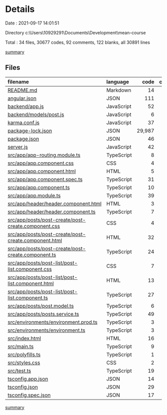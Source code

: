 # Details

Date : 2021-09-17 14:01:51

Directory c:\Users\10929291\Documents\Development\mean-course

Total : 34 files,  30677 codes, 92 comments, 122 blanks, all 30891 lines

[summary](results.md)

## Files
| filename | language | code | comment | blank | total |
| :--- | :--- | ---: | ---: | ---: | ---: |
| [README.md](/README.md) | Markdown | 14 | 0 | 14 | 28 |
| [angular.json](/angular.json) | JSON | 111 | 0 | 1 | 112 |
| [backend/app.js](/backend/app.js) | JavaScript | 52 | 3 | 11 | 66 |
| [backend/models/post.js](/backend/models/post.js) | JavaScript | 6 | 0 | 3 | 9 |
| [karma.conf.js](/karma.conf.js) | JavaScript | 37 | 6 | 2 | 45 |
| [package-lock.json](/package-lock.json) | JSON | 29,987 | 0 | 1 | 29,988 |
| [package.json](/package.json) | JSON | 46 | 0 | 1 | 47 |
| [server.js](/server.js) | JavaScript | 42 | 2 | 9 | 53 |
| [src/app/app-routing.module.ts](/src/app/app-routing.module.ts) | TypeScript | 8 | 0 | 3 | 11 |
| [src/app/app.component.css](/src/app/app.component.css) | CSS | 4 | 0 | 1 | 5 |
| [src/app/app.component.html](/src/app/app.component.html) | HTML | 5 | 0 | 1 | 6 |
| [src/app/app.component.spec.ts](/src/app/app.component.spec.ts) | TypeScript | 31 | 0 | 5 | 36 |
| [src/app/app.component.ts](/src/app/app.component.ts) | TypeScript | 10 | 0 | 2 | 12 |
| [src/app/app.module.ts](/src/app/app.module.ts) | TypeScript | 39 | 0 | 5 | 44 |
| [src/app/header/header.component.html](/src/app/header/header.component.html) | HTML | 3 | 0 | 1 | 4 |
| [src/app/header/header.component.ts](/src/app/header/header.component.ts) | TypeScript | 7 | 0 | 3 | 10 |
| [src/app/posts/post-create/post-create.component.css](/src/app/posts/post-create/post-create.component.css) | CSS | 4 | 0 | 1 | 5 |
| [src/app/posts/post-create/post-create.component.html](/src/app/posts/post-create/post-create.component.html) | HTML | 32 | 0 | 1 | 33 |
| [src/app/posts/post-create/post-create.component.ts](/src/app/posts/post-create/post-create.component.ts) | TypeScript | 24 | 0 | 10 | 34 |
| [src/app/posts/post-list/post-list.component.css](/src/app/posts/post-list/post-list.component.css) | CSS | 7 | 0 | 2 | 9 |
| [src/app/posts/post-list/post-list.component.html](/src/app/posts/post-list/post-list.component.html) | HTML | 13 | 0 | 1 | 14 |
| [src/app/posts/post-list/post-list.component.ts](/src/app/posts/post-list/post-list.component.ts) | TypeScript | 27 | 5 | 8 | 40 |
| [src/app/posts/post.model.ts](/src/app/posts/post.model.ts) | TypeScript | 6 | 0 | 2 | 8 |
| [src/app/posts/posts.service.ts](/src/app/posts/posts.service.ts) | TypeScript | 49 | 0 | 7 | 56 |
| [src/environments/environment.prod.ts](/src/environments/environment.prod.ts) | TypeScript | 3 | 0 | 1 | 4 |
| [src/environments/environment.ts](/src/environments/environment.ts) | TypeScript | 3 | 11 | 3 | 17 |
| [src/index.html](/src/index.html) | HTML | 16 | 0 | 1 | 17 |
| [src/main.ts](/src/main.ts) | TypeScript | 9 | 0 | 4 | 13 |
| [src/polyfills.ts](/src/polyfills.ts) | TypeScript | 1 | 57 | 8 | 66 |
| [src/styles.css](/src/styles.css) | CSS | 2 | 1 | 2 | 5 |
| [src/test.ts](/src/test.ts) | TypeScript | 19 | 4 | 5 | 28 |
| [tsconfig.app.json](/tsconfig.app.json) | JSON | 14 | 1 | 1 | 16 |
| [tsconfig.json](/tsconfig.json) | JSON | 29 | 1 | 1 | 31 |
| [tsconfig.spec.json](/tsconfig.spec.json) | JSON | 17 | 1 | 1 | 19 |

[summary](results.md)